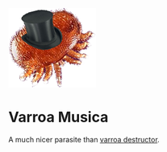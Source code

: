 

![varroa](img/pushover_icon.png)


# Varroa Musica

A much nicer parasite than [varroa destructor](https://en.wikipedia.org/wiki/Varroa_destructor). 
